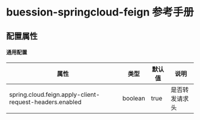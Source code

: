 # buession-springcloud-feign 参考手册


## 配置属性


#### 通用配置

|  属性                                                      | 类型       | 默认值    | 说明             |
|  ----                                                      | ----      | ----     | ----             |
| spring.cloud.feign.apply-client-request-headers.enabled    | boolean   | true     | 是否转发请求头     |